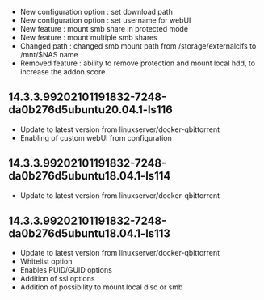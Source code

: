 - New configuration option : set download path
- New configuration option : set username for webUI
- New feature : mount smb share in protected mode
- New feature : mount multiple smb shares
- Changed path : changed smb mount path from /storage/externalcifs to /mnt/$NAS name
- Removed feature : ability to remove protection and mount local hdd, to increase the addon score

## 14.3.3.99202101191832-7248-da0b276d5ubuntu20.04.1-ls116
- Update to latest version from linuxserver/docker-qbittorrent
- Enabling of custom webUI from configuration

## 14.3.3.99202101191832-7248-da0b276d5ubuntu18.04.1-ls114
- Update to latest version from linuxserver/docker-qbittorrent
 
## 14.3.3.99202101191832-7248-da0b276d5ubuntu18.04.1-ls113
- Update to latest version from linuxserver/docker-qbittorrent
- Whitelist option
- Enables PUID/GUID options
- Addition of ssl options
- Addition of possibility to mount local disc or smb

